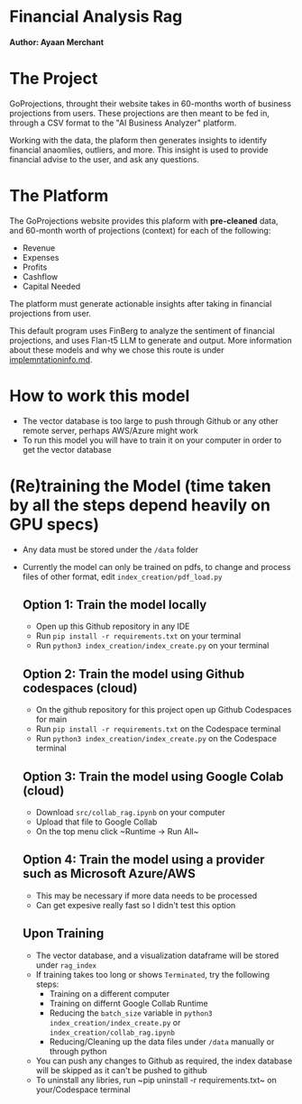 # Financial Analysis Rag

#### Author: Ayaan Merchant

# The Project
GoProjections, throught their website takes in 60-months worth of business projections from users. These projections are then meant to be fed in, through a CSV format to the "AI Business Analyzer" platform. 

Working with the data, the plaform then generates insights to identify financial anaomlies, outliers, and more. This insight is used to provide financial advise to the user, and ask any questions.

# The Platform
The GoProjections website provides this plaform with **pre-cleaned** data, and 60-month worth of projections (context) for each of the following:
- Revenue
- Expenses
- Profits
- Cashflow
- Capital Needed

The platform must generate actionable insights after taking in financial projections from user.

This default program uses FinBerg to analyze the sentiment of financial projections, and uses Flan-t5 LLM to generate and output. More information about these models and why we chose this route is under [implemntationinfo.md](/implementationInfo.md).

# How to work this model
- The vector database is too large to push through Github or any other remote server, perhaps AWS/Azure might work
- To run this model you will have to train it on your computer in order to get the vector database

# (Re)training the Model (time taken by all the steps depend heavily on GPU specs)
- Any data must be stored under the `/data` folder
- Currently the model can only be trained on pdfs, to change and process files of other format, edit `index_creation/pdf_load.py`

  ## Option 1: Train the model locally
    - Open up this Github repository in any IDE
    - Run `pip install -r requirements.txt` on your terminal
    - Run `python3 index_creation/index_create.py` on your terminal
  ## Option 2: Train the model using Github codespaces (cloud)
    - On the github repository for this project open up Github Codespaces for main
    - Run `pip install -r requirements.txt` on the Codespace terminal
    - Run `python3 index_creation/index_create.py` on the Codespace terminal
  ## Option 3: Train the model using Google Colab (cloud)
    - Download `src/collab_rag.ipynb` on your computer
    - Upload that file to Google Collab
    - On the top menu click ~Runtime -> Run All~
  ## Option 4: Train the model using a provider such as Microsoft Azure/AWS
    - This may be necessary if more data needs to be processed
    - Can get expesive really fast so I didn't test this option
  ## Upon Training
    - The vector database, and a visualization dataframe will be stored under `rag_index`
    - If training takes too long or shows `Terminated`, try the following steps:
      - Training on a different computer 
      - Training on differnt Google Collab Runtime
      - Reducing the `batch_size` variable in `python3 index_creation/index_create.py` or `index_creation/collab_rag.ipynb`
      - Reducing/Cleaning up the data files under `/data` manually or through python
    - You can push any changes to Github as required, the index database will be skipped as it can't be pushed to github
    - To uninstall any libries, run ~pip uninstall -r requirements.txt~ on your/Codespace terminal